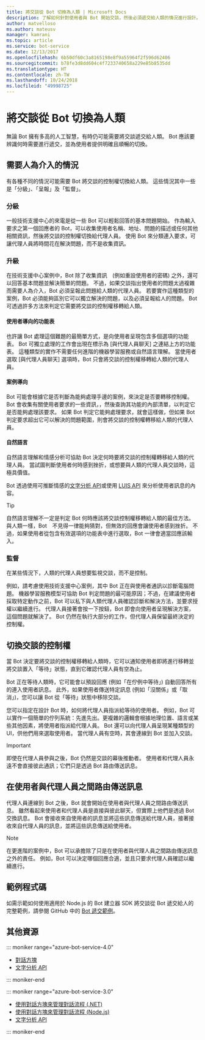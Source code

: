 ```yaml
---
title: 將交談從 Bot 切換為人類 | Microsoft Docs
description: 了解如何針對使用者與 Bot 開始交談，然後必須遞交給人類的情況進行設計。
author: matvelloso
ms.author: mateusv
manager: kamrani
ms.topic: article
ms.service: bot-service
ms.date: 12/13/2017
ms.openlocfilehash: 6b50df60c3a8165198e8f9a55964f2f596d62406
ms.sourcegitcommit: b78fe3d8dd604c4f7233740658a229e85b8535dd
ms.translationtype: HT
ms.contentlocale: zh-TW
ms.lasthandoff: 10/24/2018
ms.locfileid: "49998725"
---
```

# <a name="transition-conversations-from-bot-to-human"></a>將交談從 Bot 切換為人類

無論 Bot 擁有多高的人工智慧，有時仍可能需要將交談遞交給人類。 Bot 應該要辨識何時需要進行遞交，並為使用者提供明確且順暢的切換。

## <a name="scenarios-that-require-human-involvement"></a>需要人為介入的情況

有各種不同的情況可能需要 Bot 將交談的控制權切換給人類。 這些情況其中一些是「分級」、「呈報」及「監督」。 

### <a name="triage"></a>分級

一般技術支援中心的來電是從一些 Bot 可以輕鬆回答的基本問題開始。 作為輸入要求之第一個回應者的 Bot，可以收集使用者名稱、地址、問題的描述或任何其他相關資訊，然後將交談的控制權切換給代理人員。 使用 Bot 來分類連入要求，可讓代理人員將時間花在解決問題，而不是收集資訊。

### <a name="escalation"></a>升級

在技術支援中心案例中，Bot 除了收集資訊　(例如重設使用者的密碼) 之外，還可以回答基本問題並解決簡單的問題。 不過，如果交談指出使用者的問題太過複雜而需要人為介入，Bot 必須呈報此問題給人類的代理人員。 若要實作這種類型的案例，Bot 必須能夠區別它可以獨立解決的問題，以及必須呈報給人的問題。 Bot 可透過許多方法來判定它需要將交談的控制權移轉給人類。 

#### <a name="user-driven-menus"></a>使用者導向的功能表

也許讓 Bot 處理這個難題的最簡單方式，是向使用者呈現包含多個選項的功能表。 Bot 可獨立處理的工作會出現在標示為 [與代理人員聊天] 之連結上方的功能表。 這種類型的實作不需要任何進階的機器學習服務或自然語言理解。 當使用者選取 [與代理人員聊天] 選項時，Bot 只會將交談的控制權移轉給人類的代理人員。 

#### <a name="scenario-driven"></a>案例導向

Bot 可能會根據它是否判斷為能夠處理手邊的案例，來決定是否要轉移控制權。 Bot 會收集有關使用者要求的一些資訊，，然後查詢其功能的內部清單，以判定它是否能夠處理該要求。 如果 Bot 判定它能夠處理要求，就會這樣做，但如果 Bot 判定要求超出它可以解決的問題範圍，則會將交談的控制權轉移給人類的代理人員。

#### <a name="natural-language"></a>自然語言

自然語言理解和情感分析可協助 Bot 決定何時要將交談的控制權轉移給人類的代理人員。 當試圖判斷使用者何時感到挫折，或想要與人類的代理人員交談時，這極具價值。 
 
Bot 透過使用可推斷情感的<a href="https://www.microsoft.com/cognitive-services/en-us/text-analytics-api" target="blank">文字分析 API</a>或使用 <a href="https://www.luis.ai" target="_blank">LUIS API</a> 來分析使用者訊息的內容。 


> [!TIP]
> 自然語言理解不一定是判定 Bot 何時應該將交談控制權移轉給人類的最佳方法。 與人類一樣，Bot　不見得一律能夠猜對，但無效的回應會讓使用者感到挫折。 不過，如果使用者從包含有效選項的功能表中進行選取，Bot 一律會適當回應該輸入。 

### <a name="supervision"></a>監督

在某些情況下，人類的代理人員想要監視交談，而不是控制。

例如，請考慮使用技術支援中心案例，其中 Bot 正在與使用者通訊以診斷電腦問題。 機器學習服務模型可協助 Bot 判定問題的最可能原因；不過，在建議使用者採取特定動作之前，Bot 可以私下與人類代理人員確認診斷和解決方法，並要求授權以繼續進行。 代理人員接著會按一下按鈕，Bot 即會向使用者呈現解決方案，這個問題就解決了。 Bot 仍然在執行大部分的工作，但代理人員保留最終決定的控制權。 

## <a name="transitioning-control-of-the-conversation"></a>切換交談的控制權 

當 Bot 決定要將交談的控制權移轉給人類時，它可以通知使用者即將進行移轉並將交談置入「等待」狀態，直到它確認代理人員有空為止。 

Bot 正在等待人類時，它可能會以預設回應 (例如「在佇例中等待」) 自動回答所有的連入使用者訊息。 此外，如果使用者傳送特定訊息 (例如「沒關係」或「取消」)，您可以讓 Bot 從「等待」狀態中移除交談。

您可以指定在設計 Bot 時，如何將代理人員指派給等待的使用者。 例如，Bot 可以實作一個簡單的佇列系統：先進先出。更複雜的邏輯會根據地理位置、語言或某些其他因素，將使用者指派給代理人員。 Bot 還可以向代理人員呈現某種類型的 UI，供他們用來選取使用者。 當代理人員有空時，其會連線到 Bot 並加入交談。

> [!IMPORTANT]
> 即使在代理人員參與之後，Bot 仍然是交談的幕後推動者。 使用者和代理人員永遠不會直接彼此通訊；它們只是透過 Bot 路由傳送訊息。 

## <a name="routing-messages-between-user-and-agent"></a>在使用者與代理人員之間路由傳送訊息

代理人員連線到 Bot 之後，Bot 就會開始在使用者與代理人員之間路由傳送訊息。 雖然看起來使用者和代理人員是直接與彼此聊天，但實際上他們是透過 Bot 交換訊息。 Bot 會接收來自使用者的訊息並將這些訊息傳送給代理人員，接著接收來自代理人員的訊息，並將這些訊息傳送給使用者。 

> [!NOTE]
> 在更進階的案例中，Bot 可以承擔除了只是在使用者與代理人員之間路由傳送訊息之外的責任。 例如，Bot 可以決定哪個回應合適，並且只要求代理人員確認以繼續進行。

## <a name="sample-code"></a>範例程式碼

如需示範如何使用適用於 Node.js 的 Bot 建立器 SDK 將交談從 Bot 遞交給人的完整範例，請參閱 GitHub 中的 <a href="https://github.com/palindromed/Bot-HandOff" target="_blank">Bot 遞交範例</a>。

## <a name="additional-resources"></a>其他資源

::: moniker range="azure-bot-service-4.0"

- [對話方塊](v4sdk/bot-builder-dialog-manage-conversation-flow.md)
- <a href="https://www.microsoft.com/cognitive-services/en-us/text-analytics-api" target="blank">文字分析 API</a>

::: moniker-end

::: moniker range="azure-bot-service-3.0"

- [使用對話方塊來管理對話流程 (.NET)](~/dotnet/bot-builder-dotnet-manage-conversation-flow.md)
- [使用對話方塊來管理對話流程 (Node.js)](~/nodejs/bot-builder-nodejs-manage-conversation-flow.md)
- <a href="https://www.microsoft.com/cognitive-services/en-us/text-analytics-api" target="blank">文字分析 API</a>


::: moniker-end


